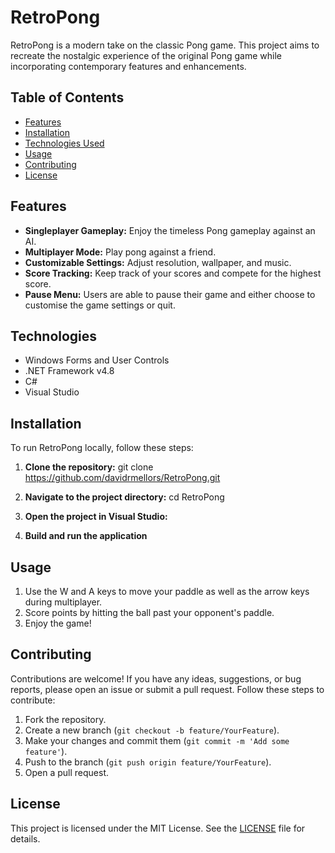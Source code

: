 # RetroPong

RetroPong is a modern take on the classic Pong game. This project aims to recreate the nostalgic experience of the original Pong game while incorporating contemporary features and enhancements.

## Table of Contents

- [Features](#features)
- [Installation](#installation)
- [Technologies Used](#technologies)
- [Usage](#usage)
- [Contributing](#contributing)
- [License](#license)

## Features

- **Singleplayer Gameplay:** Enjoy the timeless Pong gameplay against an AI.
- **Multiplayer Mode:** Play pong against a friend.
- **Customizable Settings:** Adjust resolution, wallpaper, and music.
- **Score Tracking:** Keep track of your scores and compete for the highest score.
- **Pause Menu:** Users are able to pause their game and either choose to customise the game settings or quit.

## Technologies
- Windows Forms and User Controls
- .NET Framework v4.8
- C#
- Visual Studio

## Installation

To run RetroPong locally, follow these steps:

1. **Clone the repository:**
   git clone https://github.com/davidrmellors/RetroPong.git

2. **Navigate to the project directory:**
   cd RetroPong

3. **Open the project in Visual Studio:**

4. **Build and run the application**
   
## Usage

1. Use the W and A keys to move your paddle as well as the arrow keys during multiplayer.
3. Score points by hitting the ball past your opponent's paddle.
4. Enjoy the game!

## Contributing

Contributions are welcome! If you have any ideas, suggestions, or bug reports, please open an issue or submit a pull request. Follow these steps to contribute:

1. Fork the repository.
2. Create a new branch (`git checkout -b feature/YourFeature`).
3. Make your changes and commit them (`git commit -m 'Add some feature'`).
4. Push to the branch (`git push origin feature/YourFeature`).
5. Open a pull request.

## License

This project is licensed under the MIT License. See the [LICENSE](LICENSE) file for details.
